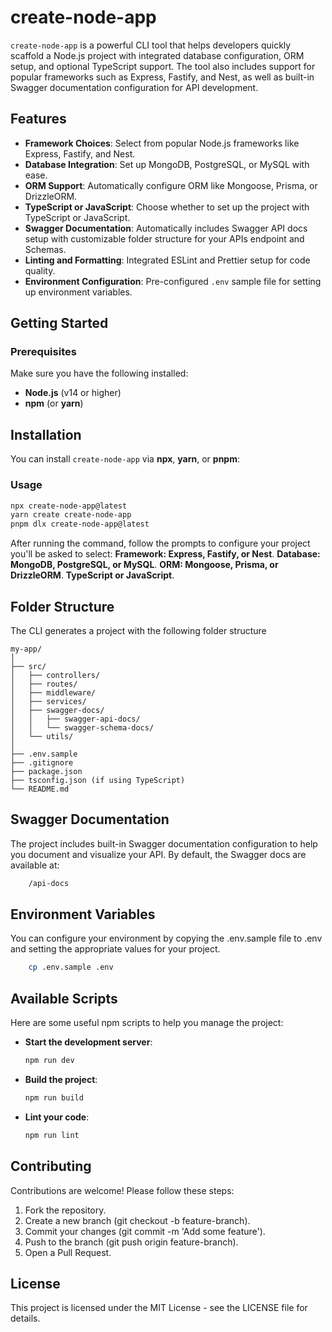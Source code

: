 # create-node-app

`create-node-app` is a powerful CLI tool that helps developers quickly scaffold a Node.js project with integrated database configuration, ORM setup, and optional TypeScript support. The tool also includes support for popular frameworks such as Express, Fastify, and Nest, as well as built-in Swagger documentation configuration for API development.

## Features

- **Framework Choices**: Select from popular Node.js frameworks like Express, Fastify, and Nest.
- **Database Integration**: Set up MongoDB, PostgreSQL, or MySQL with ease.
- **ORM Support**: Automatically configure ORM like Mongoose, Prisma, or DrizzleORM.
- **TypeScript or JavaScript**: Choose whether to set up the project with TypeScript or JavaScript.
- **Swagger Documentation**: Automatically includes Swagger API docs setup with customizable folder structure for your APIs endpoint and Schemas.
- **Linting and Formatting**: Integrated ESLint and Prettier setup for code quality.
- **Environment Configuration**: Pre-configured `.env` sample file for setting up environment variables.

## Getting Started

### Prerequisites

Make sure you have the following installed:

- **Node.js** (v14 or higher)
- **npm** (or **yarn**)

## Installation

You can install `create-node-app` via **npx**, **yarn**, or **pnpm**:

### Usage
```bash
npx create-node-app@latest
yarn create create-node-app
pnpm dlx create-node-app@latest
```
After running the command, follow the prompts to configure your project you'll be asked to select:
**Framework: Express, Fastify, or Nest**.
**Database: MongoDB, PostgreSQL, or MySQL**.
**ORM: Mongoose, Prisma, or DrizzleORM**.
**TypeScript or JavaScript**.

## Folder Structure

The CLI generates a project with the following folder structure

```
my-app/
│
├── src/
│   ├── controllers/
│   ├── routes/
│   ├── middleware/
│   ├── services/
│   ├── swagger-docs/
│   │   ├── swagger-api-docs/
│   │   └── swagger-schema-docs/
│   └── utils/
│
├── .env.sample
├── .gitignore
├── package.json
├── tsconfig.json (if using TypeScript)
└── README.md
```

## Swagger Documentation
The project includes built-in Swagger documentation configuration to help you document and visualize your API. By default, the Swagger docs are available at:
```bash
    /api-docs
```

## Environment Variables

You can configure your environment by copying the .env.sample file to .env and setting the appropriate values for your project.

```bash
    cp .env.sample .env
```

## Available Scripts

Here are some useful npm scripts to help you manage the project:

- **Start the development server**:
  ```bash
  npm run dev
  ```

- **Build the project**:
  ```bash
  npm run build
  ```

- **Lint your code**:
  ```bash
  npm run lint
  ```

## Contributing

Contributions are welcome! Please follow these steps:
1. Fork the repository.
2. Create a new branch (git checkout -b feature-branch).
3. Commit your changes (git commit -m 'Add some feature').
4. Push to the branch (git push origin feature-branch).
5. Open a Pull Request.

## License

This project is licensed under the MIT License - see the LICENSE file for details.
